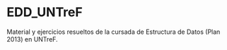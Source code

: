 # EDD_UNTreF

Material y ejercicios resueltos de la cursada de Estructura de Datos (Plan 2013) en UNTreF.